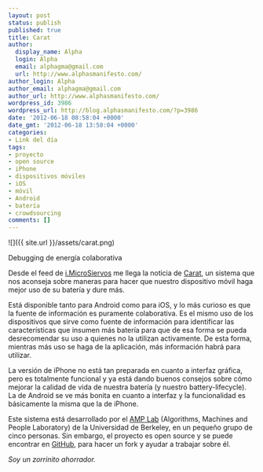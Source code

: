 ```yaml
---
layout: post
status: publish
published: true
title: Carat
author:
  display_name: Alpha
  login: Alpha
  email: alphagma@gmail.com
  url: http://www.alphasmanifesto.com/
author_login: Alpha
author_email: alphagma@gmail.com
author_url: http://www.alphasmanifesto.com/
wordpress_id: 3986
wordpress_url: http://blog.alphasmanifesto.com/?p=3986
date: '2012-06-18 08:58:04 +0000'
date_gmt: '2012-06-18 13:58:04 +0000'
categories:
- Link del día
tags:
- proyecto
- open source
- iPhone
- dispositivos móviles
- iOS
- móvil
- Android
- batería
- crowdsourcing
comments: []
---
```


![]({{ site.url }}/assets/carat.png)

Debugging de energía colaborativa

Desde el feed de <a href="http://i.microsiervos.com/gadgets/carat-app-optimizar-duracion-bateria-movil.html">i.MicroSiervos</a> me llega la noticia de <a href="http://carat.cs.berkeley.edu/">Carat</a>, un sistema que nos aconseja sobre maneras para hacer que nuestro dispositivo móvil haga mejor uso de su batería y dure más.

Está disponible tanto para Android como para iOS, y lo más curioso es que la fuente de información es puramente colaborativa. Es el mismo uso de los dispositivos que sirve como fuente de información para identificar las características que insumen más batería para que de esa forma se pueda desrecomendar su uso a quienes no la utilizan activamente. De esta forma, mientras más uso se haga de la aplicación, más información habrá para utilizar.

La versión de iPhone no está tan preparada en cuanto a interfaz gráfica, pero es totalmente funcional y ya está dando buenos consejos sobre cómo mejorar la calidad de vida de nuestra batería (y nuestro battery-lifecycle). La de Android se ve más bonita en cuanto a interfaz y la funcionalidad es básicamente la misma que la de iPhone.

Este sistema está desarrollado por el <a href="http://amplab.cs.berkeley.edu/">AMP Lab</a> (Algorithms, Machines and People Laboratory) de la Universidad de Berkeley, en un pequeño grupo de cinco personas. Sin embargo, el proyecto es open source y se puede encontrar en <a href="https://github.com/amplab/carat/">GitHub</a>, para hacer un fork y ayudar a trabajar sobre él.

_Soy un zorrinito ahorrador._
